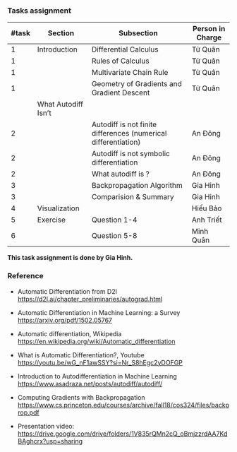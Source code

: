 ### Tasks assignment

| #task | Section             | Subsection                                                     | Person in Charge |
| ----- | ------------------- | -------------------------------------------------------------- | ---------------- |
| 1     | Introduction        | Differential Calculus                                          | Tử Quân          |
| 1     |                     | Rules of Calculus                                              | Tử Quân          |
| 1     |                     | Multivariate Chain Rule                                        | Tử Quân          |
| 1     |                     | Geometry of Gradients and Gradient Descent                     | Tử Quân          |
|       | What Autodiff Isn’t |                                                                |                  |
| 2     |                     | Autodiff is not finite differences (numerical differentiation) | An Đông          |
| 2     |                     | Autodiff is not symbolic differentiation                       | An Đông          |
| 2     |                     | What autodiff is ?                                             | An Đông          |
| 3     |                     | Backpropagation Algorithm                                      | Gia Hinh         |
| 3     |                     | Comparision & Summary                                          | Gia Hinh         |
| 4     | Visualization       |                                                                | Hiếu Bảo         |
| 5     | Exercise            | Question 1-4                                                   | Anh Triết        |
| 6     |                     | Question 5-8                                                   | Minh Quân        |

**This task assignment is done by Gia Hinh.**

### Reference
- Automatic Differentiation from D2l
https://d2l.ai/chapter_preliminaries/autograd.html

- Automatic Differentiation in Machine Learning: a Survey
https://arxiv.org/pdf/1502.05767

- Automatic differentiation, Wikipedia
https://en.wikipedia.org/wiki/Automatic_differentiation

- What is Automatic Differentiation?, Youtube
https://youtu.be/wG_nF1awSSY?si=Nr_S8hEgc2yDOFGP

- Introduction to Autodifferentiation in Machine Learning
https://www.asadraza.net/posts/autodiff/autodiff/

- Computing Gradients with Backpropagation
https://www.cs.princeton.edu/courses/archive/fall18/cos324/files/backprop.pdf

- Presentation video: https://drive.google.com/drive/folders/1V835rQMn2cQ_oBmjzzrdAA7KdBAghcrx?usp=sharing


